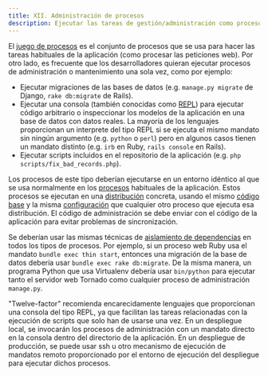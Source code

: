 ```yaml
---
title: XII. Administración de procesos
description: Ejecutar las tareas de gestión/administración como procesos que solo se ejecutan una vez
---
```

El [juego de procesos](./concurrency) es el conjunto de procesos que se usa para hacer las tareas habituales de la aplicación (como procesar las peticiones web). Por otro lado, es frecuente que los desarrolladores quieran ejecutar procesos de administración o mantenimiento una sola vez, como por ejemplo:

* Ejecutar migraciones de las bases de datos (e.g. `manage.py migrate` de Django, `rake db:migrate` de Rails).
* Ejecutar una consola (también conocidas como [REPL](http://en.wikipedia.org/wiki/Read-eval-print_loop)) para ejecutar código arbitrario o inspeccionar los modelos de la aplicación en una base de datos con datos reales. La mayoría de los lenguajes proporcionan un interprete del tipo REPL si se ejecuta el mismo mandato sin ningún argumento (e.g. `python` o `perl`) pero en algunos casos tienen un mandato distinto (e.g. `irb` en Ruby, `rails console` en Rails).
* Ejecutar scripts incluidos en el repositorio de la aplicación (e.g. `php scripts/fix_bad_records.php`).

Los procesos de este tipo deberían ejecutarse en un entorno idéntico al que se usa normalmente en los [procesos](./processes) habituales de la aplicación. Estos procesos se ejecutan en una [distribución](./build-release-run) concreta, usando el mismo [código base](./codebase) y la misma [configuración](./config) que cualquier otro proceso que ejecuta esa distribución. El código de administración se debe enviar con el código de la aplicación para evitar problemas de sincronización.

Se deberían usar las mismas técnicas de [aislamiento de dependencias](./dependencies) en todos los tipos de procesos. Por ejemplo, si un proceso web Ruby usa el mandato `bundle exec thin start`, entonces una migración de la base de datos debería usar `bundle exec rake db:migrate`. De la misma manera, un programa Python que usa Virtualenv debería usar `bin/python` para ejecutar tanto el servidor web Tornado como cualquier proceso de administración `manage.py`.

"Twelve-factor" recomienda encarecidamente lenguajes que proporcionan una consola del tipo REPL, ya que facilitan las tareas relacionadas con la ejecución de scripts que solo han de usarse una vez. En un despliegue local, se invocarán los procesos de administración con un mandato directo en la consola dentro del directorio de la aplicación. En un despliegue de producción, se puede usar ssh u otro mecanismo de ejecución de mandatos remoto proporcionado por el entorno de ejecución del despliegue para ejecutar dichos procesos.
